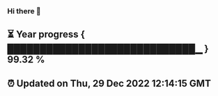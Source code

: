 ### Hi there 👋
⏳ Year progress { █████████████████████████████▁ } 99.32 %
---
⏰ Updated on Thu, 29 Dec 2022 12:14:15 GMT
---
